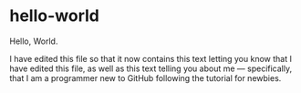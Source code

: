 # hello-world
Hello, World.

I have edited this file so that it now contains this text letting you know that I have edited this file, as well as this text telling you about me — specifically, that I am a programmer new to GitHub following the tutorial for newbies.
